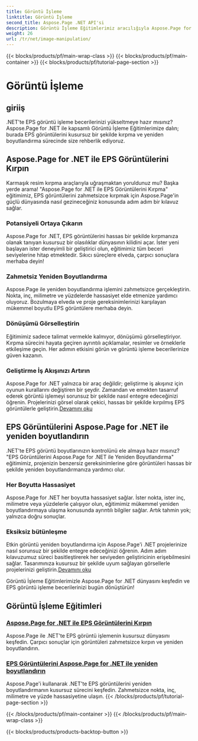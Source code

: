 ```yaml
---
title: Görüntü İşleme
linktitle: Görüntü İşleme
second_title: Aspose.Page .NET API'si
description: Görüntü İşleme Eğitimlerimiz aracılığıyla Aspose.Page for .NET'in gücünü keşfedin. Çarpıcı ve hassas sonuçlar için EPS görüntülerini zahmetsizce kırpın ve yeniden boyutlandırın.
weight: 26
url: /tr/net/image-manipulation/
---
```


{{< blocks/products/pf/main-wrap-class >}}
{{< blocks/products/pf/main-container >}}
{{< blocks/products/pf/tutorial-page-section >}}

# Görüntü İşleme

## giriiş

.NET'te EPS görüntü işleme becerilerinizi yükseltmeye hazır mısınız? Aspose.Page for .NET ile kapsamlı Görüntü İşleme Eğitimlerimize dalın; burada EPS görüntülerini kusursuz bir şekilde kırpma ve yeniden boyutlandırma sürecinde size rehberlik ediyoruz.

## Aspose.Page for .NET ile EPS Görüntülerini Kırpın
Karmaşık resim kırpma araçlarıyla uğraşmaktan yoruldunuz mu? Başka yerde arama! "Aspose.Page for .NET ile EPS Görüntülerini Kırpma" eğitimimiz, EPS görüntülerini zahmetsizce kırpmak için Aspose.Page'in güçlü dünyasında nasıl gezineceğiniz konusunda adım adım bir kılavuz sağlar.

### Potansiyeli Ortaya Çıkarın
Aspose.Page for .NET, EPS görüntülerini hassas bir şekilde kırpmanıza olanak tanıyan kusursuz bir olasılıklar dünyasının kilidini açar. İster yeni başlayan ister deneyimli bir geliştirici olun, eğitimimiz tüm beceri seviyelerine hitap etmektedir. Sıkıcı süreçlere elveda, çarpıcı sonuçlara merhaba deyin!

### Zahmetsiz Yeniden Boyutlandırma
Aspose.Page ile yeniden boyutlandırma işlemini zahmetsizce gerçekleştirin. Nokta, inç, milimetre ve yüzdelerde hassasiyet elde etmenize yardımcı oluyoruz. Bozulmaya elveda ve proje gereksinimlerinizi karşılayan mükemmel boyutlu EPS görüntülere merhaba deyin.

### Dönüşümü Görselleştirin
Eğitimimiz sadece talimat vermekle kalmıyor, dönüşümü görselleştiriyor. Kırpma sürecini hayata geçiren ayrıntılı açıklamalar, resimler ve örneklerle etkileşime geçin. Her adımın etkisini görün ve görüntü işleme becerilerinize güven kazanın.

### Geliştirme İş Akışınızı Artırın
 Aspose.Page for .NET yalnızca bir araç değildir; geliştirme iş akışınız için oyunun kurallarını değiştiren bir şeydir. Zamandan ve emekten tasarruf ederek görüntü işlemeyi sorunsuz bir şekilde nasıl entegre edeceğinizi öğrenin. Projelerinizi görsel olarak çekici, hassas bir şekilde kırpılmış EPS görüntülerle geliştirin.[Devamını oku](./crop-eps-images/)

## EPS Görüntülerini Aspose.Page for .NET ile yeniden boyutlandırın
.NET'te EPS görüntü boyutlarınızın kontrolünü ele almaya hazır mısınız? "EPS Görüntülerini Aspose.Page for .NET ile Yeniden Boyutlandırma" eğitimimiz, projenizin benzersiz gereksinimlerine göre görüntüleri hassas bir şekilde yeniden boyutlandırmanıza yardımcı olur.

### Her Boyutta Hassasiyet
Aspose.Page for .NET her boyutta hassasiyet sağlar. İster nokta, ister inç, milimetre veya yüzdelerle çalışıyor olun, eğitimimiz mükemmel yeniden boyutlandırmaya ulaşma konusunda ayrıntılı bilgiler sağlar. Artık tahmin yok; yalnızca doğru sonuçlar.

### Eksiksiz bütünleşme
 Etkin görüntü yeniden boyutlandırma için Aspose.Page'i .NET projelerinize nasıl sorunsuz bir şekilde entegre edeceğinizi öğrenin. Adım adım kılavuzumuz süreci basitleştirerek her seviyeden geliştiricinin erişebilmesini sağlar. Tasarımınıza kusursuz bir şekilde uyum sağlayan görsellerle projelerinizi geliştirin.[Devamını oku](./resize-eps-images/)

Görüntü İşleme Eğitimlerimizle Aspose.Page for .NET dünyasını keşfedin ve EPS görüntü işleme becerilerinizi bugün dönüştürün!
## Görüntü İşleme Eğitimleri
### [Aspose.Page for .NET ile EPS Görüntülerini Kırpın](./crop-eps-images/)
Aspose.Page ile .NET'te EPS görüntü işlemenin kusursuz dünyasını keşfedin. Çarpıcı sonuçlar için görüntüleri zahmetsizce kırpın ve yeniden boyutlandırın.
### [EPS Görüntülerini Aspose.Page for .NET ile yeniden boyutlandırın](./resize-eps-images/)
Aspose.Page'i kullanarak .NET'te EPS görüntülerini yeniden boyutlandırmanın kusursuz sürecini keşfedin. Zahmetsizce nokta, inç, milimetre ve yüzde hassasiyetine ulaşın.
{{< /blocks/products/pf/tutorial-page-section >}}

{{< /blocks/products/pf/main-container >}}
{{< /blocks/products/pf/main-wrap-class >}}

{{< blocks/products/products-backtop-button >}}
